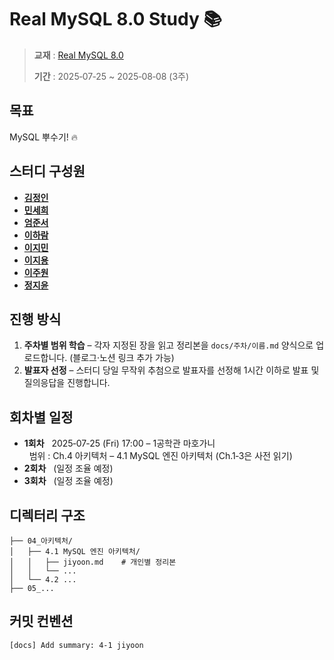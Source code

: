 # Real MySQL 8.0 Study 📚

> **교재** : [Real MySQL 8.0](https://product.kyobobook.co.kr/detail/S000001766482)
>
> **기간** : 2025‑07‑25 \~ 2025‑08‑08 (3주)

## 목표

MySQL 뿌수기! 🔥

## 스터디 구성원

<ul>
  <li>
    <a href="https://github.com/jungin7612"><strong>김정인</strong></a>
  </li>
  <li>
    <a href="https://github.com/min-sehee"><strong>민세희</strong></a>
  </li>
  <li>
    <a href="https://github.com/Eoo0m"><strong>엄준서</strong></a>
  </li>
  <li>
    <a href="https://github.com/rammmaa"><strong>이하람</strong></a>
  </li>
  <li>
    <a href="https://github.com/jimiracle"><strong>이지민</strong></a>
  </li>
  <li>
    <a href="https://github.com/jiyongleex"><strong>이지용</strong></a>
  </li>
  <li>
    <a href="https://github.com/yeejuwon"><strong>이주원</strong></a>
  </li>
  <li>
    <a href="https://github.com/jiy0-0nv"><strong>정지윤</strong></a>
  </li>
</ul>




## 진행 방식

1. **주차별 범위 학습** – 각자 지정된 장을 읽고 정리본을 `docs/주차/이름.md` 양식으로 업로드합니다.  (블로그·노션 링크 추가 가능)
2. **발표자 선정** – 스터디 당일 무작위 추첨으로 발표자를 선정해 1시간 이하로 발표 및 질의응답을 진행합니다.

## 회차별 일정

* **1회차**   2025‑07‑25 (Fri) 17:00 – 1공학관 마호가니<br>
    범위 : Ch.4 아키텍처 – 4.1 MySQL 엔진 아키텍처 (Ch.1‑3은 사전 읽기)
* **2회차**   (일정 조율 예정)
* **3회차**   (일정 조율 예정)

## 디렉터리 구조

```
├── 04_아키텍처/
│   ├── 4.1 MySQL 엔진 아키텍처/
│   │   ├── jiyoon.md    # 개인별 정리본
│   │   └── ...
│   └── 4.2 ...
├── 05_...
```

## 커밋 컨벤션

```
[docs] Add summary: 4-1 jiyoon
```

